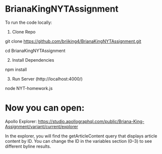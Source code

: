 # BrianaKingNYTAssignment

To run the code locally:

1. Clone Repo

git clone https://github.com/briiking4/BrianaKingNYTAssignment.git 

cd BrianaKingNYTAssignment

2. Install Dependencies

npm install

3. Run Server (http://localhost:4000/)

node NYT-homework.js

# Now you can open: 

Apollo Explorer: https://studio.apollographql.com/public/Briana-King-Assignment/variant/current/explorer

In the explorer, you will find the getArticleContent query that displays article content by ID. You can change the ID in the variables section (0–3) to see different byline results.
